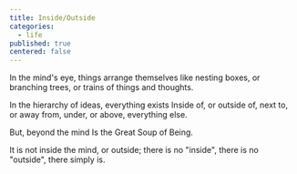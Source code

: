 ```yaml
---
title: Inside/Outside
categories:
  - life
published: true
centered: false
---
```

In the mind's eye,
things arrange themselves
like nesting boxes,
or branching trees,
or trains of things
and thoughts.

In the hierarchy of ideas,
everything exists
Inside of, or outside of,
next to, or away from,
under, or above,
everything else.

But, beyond the mind
Is the Great Soup of Being.

It is not inside the mind,
or outside;
there is no "inside",
there is no "outside",
there simply is.
